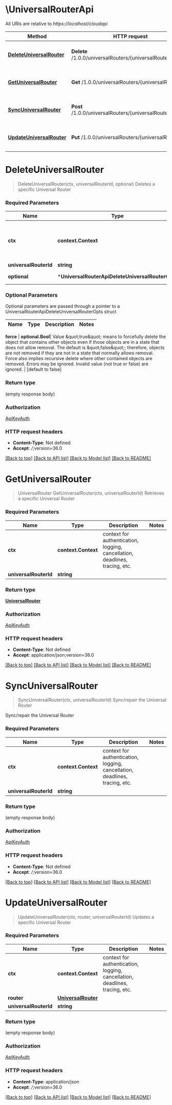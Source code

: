 # \UniversalRouterApi

All URIs are relative to *https://localhost/cloudapi*

Method | HTTP request | Description
------------- | ------------- | -------------
[**DeleteUniversalRouter**](UniversalRouterApi.md#DeleteUniversalRouter) | **Delete** /1.0.0/universalRouters/{universalRouterId} | Deletes a specific Universal Router
[**GetUniversalRouter**](UniversalRouterApi.md#GetUniversalRouter) | **Get** /1.0.0/universalRouters/{universalRouterId} | Retrieves a specific Universal Router
[**SyncUniversalRouter**](UniversalRouterApi.md#SyncUniversalRouter) | **Post** /1.0.0/universalRouters/{universalRouterId}/sync | Sync/repair the Universal Router
[**UpdateUniversalRouter**](UniversalRouterApi.md#UpdateUniversalRouter) | **Put** /1.0.0/universalRouters/{universalRouterId} | Updates a specific Universal Router


# **DeleteUniversalRouter**
> DeleteUniversalRouter(ctx, universalRouterId, optional)
Deletes a specific Universal Router

### Required Parameters

Name | Type | Description  | Notes
------------- | ------------- | ------------- | -------------
 **ctx** | **context.Context** | context for authentication, logging, cancellation, deadlines, tracing, etc.
  **universalRouterId** | **string**|  | 
 **optional** | ***UniversalRouterApiDeleteUniversalRouterOpts** | optional parameters | nil if no parameters

### Optional Parameters
Optional parameters are passed through a pointer to a UniversalRouterApiDeleteUniversalRouterOpts struct

Name | Type | Description  | Notes
------------- | ------------- | ------------- | -------------

 **force** | **optional.Bool**| Value \&quot;true\&quot; means to forcefully delete the object that contains other objects even if those objects are in a state that does not allow removal. The default is \&quot;false\&quot;; therefore, objects are not removed if they are not in a state that normally allows removal. Force also implies recursive delete where other contained objects are removed. Errors may be ignored. Invalid value (not true or false) are ignored.  | [default to false]

### Return type

 (empty response body)

### Authorization

[ApiKeyAuth](../README.md#ApiKeyAuth)

### HTTP request headers

 - **Content-Type**: Not defined
 - **Accept**: *_/_*;version=36.0

[[Back to top]](#) [[Back to API list]](../README.md#documentation-for-api-endpoints) [[Back to Model list]](../README.md#documentation-for-models) [[Back to README]](../README.md)

# **GetUniversalRouter**
> UniversalRouter GetUniversalRouter(ctx, universalRouterId)
Retrieves a specific Universal Router

### Required Parameters

Name | Type | Description  | Notes
------------- | ------------- | ------------- | -------------
 **ctx** | **context.Context** | context for authentication, logging, cancellation, deadlines, tracing, etc.
  **universalRouterId** | **string**|  | 

### Return type

[**UniversalRouter**](UniversalRouter.md)

### Authorization

[ApiKeyAuth](../README.md#ApiKeyAuth)

### HTTP request headers

 - **Content-Type**: Not defined
 - **Accept**: application/json;version=36.0

[[Back to top]](#) [[Back to API list]](../README.md#documentation-for-api-endpoints) [[Back to Model list]](../README.md#documentation-for-models) [[Back to README]](../README.md)

# **SyncUniversalRouter**
> SyncUniversalRouter(ctx, universalRouterId)
Sync/repair the Universal Router

Sync/repair the Universal Router 

### Required Parameters

Name | Type | Description  | Notes
------------- | ------------- | ------------- | -------------
 **ctx** | **context.Context** | context for authentication, logging, cancellation, deadlines, tracing, etc.
  **universalRouterId** | **string**|  | 

### Return type

 (empty response body)

### Authorization

[ApiKeyAuth](../README.md#ApiKeyAuth)

### HTTP request headers

 - **Content-Type**: Not defined
 - **Accept**: *_/_*;version=36.0

[[Back to top]](#) [[Back to API list]](../README.md#documentation-for-api-endpoints) [[Back to Model list]](../README.md#documentation-for-models) [[Back to README]](../README.md)

# **UpdateUniversalRouter**
> UpdateUniversalRouter(ctx, router, universalRouterId)
Updates a specific Universal Router

### Required Parameters

Name | Type | Description  | Notes
------------- | ------------- | ------------- | -------------
 **ctx** | **context.Context** | context for authentication, logging, cancellation, deadlines, tracing, etc.
  **router** | [**UniversalRouter**](UniversalRouter.md)|  | 
  **universalRouterId** | **string**|  | 

### Return type

 (empty response body)

### Authorization

[ApiKeyAuth](../README.md#ApiKeyAuth)

### HTTP request headers

 - **Content-Type**: application/json
 - **Accept**: *_/_*;version=36.0

[[Back to top]](#) [[Back to API list]](../README.md#documentation-for-api-endpoints) [[Back to Model list]](../README.md#documentation-for-models) [[Back to README]](../README.md)

